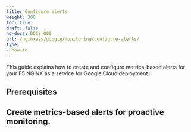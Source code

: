 ```yaml
---
title: Configure alerts
weight: 300
toc: true
draft: false
nd-docs: DOCS-000
url: /nginxaas/google/monitoring/configure-alerts/
type:
- how-to
---
```


This guide explains how to create and configure metrics-based alerts for your F5 NGINX as a service for Google Cloud
deployment.


## Prerequisites



## Create metrics-based alerts for proactive monitoring.

